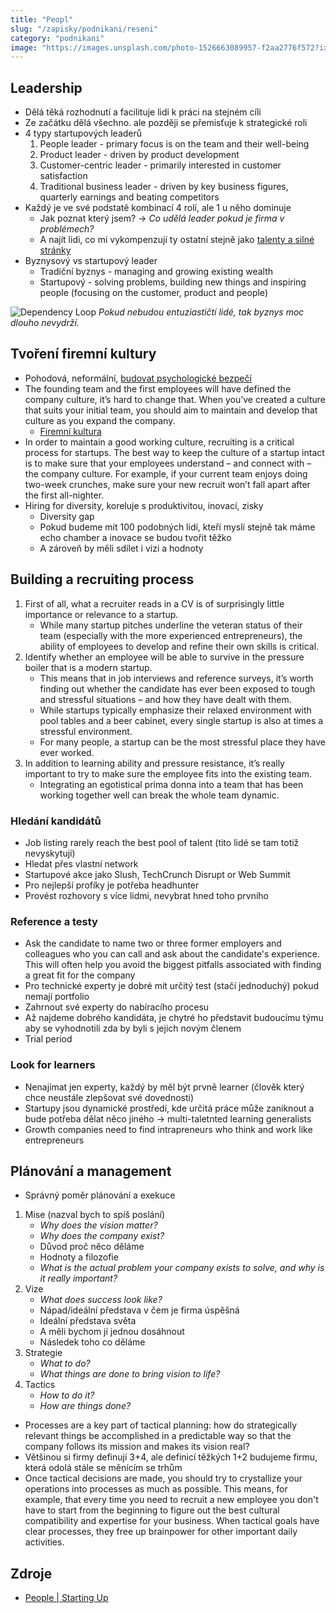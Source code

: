 ```yaml
---
title: "Peopl"
slug: "/zapisky/podnikani/reseni"
category: "podnikani"
image: "https://images.unsplash.com/photo-1526663089957-f2aa2776f572?ixlib=rb-1.2.1&ixid=MnwxMjA3fDB8MHxwaG90by1wYWdlfHx8fGVufDB8fHx8&auto=format&fit=crop&w=1171&q=80"
---
```


## Leadership
- Dělá těká rozhodnutí a facilituje lidi k práci na stejném cíli
- Ze začátku dělá všechno. ale později se přemisťuje k strategické roli
- 4 typy startupových leaderů
	1. People leader - primary focus is on the team and their well-being
	2. Product leader - driven by product development
	3. Customer-centric leader - primarily interested in customer satisfaction
	4. Traditional business leader - driven by key business figures, quarterly earnings and beating competitors
- Každý je ve své podstatě kombinací 4 rolí, ale 1 u něho dominuje
	- Jak poznat který jsem? → *Co udělá leader pokud je firma v problémech?*
	- A najít lidi, co mi vykompenzují ty ostatní stejně jako [talenty a silné stránky](../../Sebereflexe/Talenty%20a%20silné%20stránky.md)
- Byznysový vs startupový leader
	- Tradiční byznys - managing and growing existing wealth
	- Startupový - solving problems, building new things and inspiring people (focusing on the customer, product and people)


![Dependency Loop](../../@Assets/Podnikání/nabirani_lidi/Dependency_Loop.png)
*Pokud nebudou entuziastičtí lidé, tak byznys moc dlouho nevydrží.*

## Tvoření firemní kultury
- Pohodová, neformální, [budovat psychologické bezpečí](Efektivní%20tým%20(Google%20Aristoteles).md)
- The founding team and the first employees will have defined the company culture, it’s hard to change that. When you’ve created a culture that suits your initial team, you should aim to maintain and develop that culture as you expand the company.
	- [Firemní kultura](Podnikání/Co-founders%20a%20lidi.md###Dopad%20%na%20firemní%20kulturu)
- In order to maintain a good working culture, recruiting is a critical process for startups. The best way to keep the culture of a startup intact is to make sure that your employees understand – and connect with – the company culture. For example, if your current team enjoys doing two-week crunches, make sure your new recruit won’t fall apart after the first all-nighter.
- Hiring for diversity, koreluje s produktivitou, inovací, zisky
	- Diversity gap
	- Pokud budeme mít 100 podobných lidí, kteří myslí stejně tak máme echo chamber a inovace se budou tvořit těžko
	- A zároveň by měli sdílet i vizi a hodnoty

## Building a recruiting process
1. First of all, what a recruiter reads in a CV is of surprisingly little importance or relevance to a startup.
	- While many startup pitches underline the veteran status of their team (especially with the more experienced entrepreneurs), the ability of employees to develop and refine their own skills is critical.
2. Identify whether an employee will be able to survive in the pressure boiler that is a modern startup.
	- This means that in job interviews and reference surveys, it’s worth finding out whether the candidate has ever been exposed to tough and stressful situations – and how they have dealt with them.
	- While startups typically emphasize their relaxed environment with pool tables and a beer cabinet, every single startup is also at times a stressful environment.
	- For many people, a startup can be the most stressful place they have ever worked.
3. In addition to learning ability and pressure resistance, it’s really important to try to make sure the employee fits into the existing team.
	- Integrating an egotistical prima donna into a team that has been working together well can break the whole team dynamic.

### Hledání kandidátů
- Job listing rarely reach the best pool of talent (tito lidé se tam totiž nevyskytují)
- Hledat přes vlastní network
- Startupové akce jako Slush, TechCrunch Disrupt or Web Summit
- Pro nejlepší profíky je potřeba headhunter
- Provést rozhovory s více lidmi, nevybrat hned toho prvního

### Reference a testy
- Ask the candidate to name two or three former employers and colleagues who you can call and ask about the candidate's experience. This will often help you avoid the biggest pitfalls associated with finding a great fit for the company
- Pro technické experty je dobré mít určitý test (stačí jednoduchý) pokud nemají portfolio
- Zahrnout své experty do nabíracího procesu
- Až najdeme dobrého kandidáta, je chytré ho představit budoucímu týmu aby se vyhodnotili zda by byli s jejich novým členem
- Trial period

### Look for learners
- Nenajímat jen experty, každý by měl být prvně learner (člověk který chce neustále zlepšovat své dovednosti)
- Startupy jsou dynamické prostředí, kde určitá práce může zaniknout a bude potřeba dělat něco jiného → multi-taletnted learning generalists
- Growth companies need to find intrapreneurs who think and work like entrepreneurs

## Plánování a management
- Správný poměr plánování a exekuce

1. Mise (nazval bych to spíš poslání)
	- *Why does the vision matter?*
	- *Why does the company exist?*
	- Důvod proč něco děláme
	- Hodnoty a filozofie
	- *What is the actual problem your company exists to solve, and why is it really important?*
2. Vize
	- *What does success look like?*
	- Nápad/ideální představa v čem je firma úspěšná
	- Ideální představa světa
	- A měli bychom jí jednou dosáhnout
	- Následek toho co děláme
3. Strategie
	- *What to do?*
	- *What things are done to bring vision to life?*
4.  Tactics
	- *How to do it?*
	- *How are things done?*

- Processes are a key part of tactical planning: how do strategically relevant things be accomplished in a predictable way so that the company follows its mission and makes its vision real?
- Většinou si firmy definují 3+4, ale definicí těžkých 1+2 budujeme firmu, která odolá stále se měnícím se trhům
- Once tactical decisions are made, you should try to crystallize your operations into processes as much as possible. This means, for example, that every time you need to recruit a new employee you don't have to start from the beginning to figure out the best cultural compatibility and expertise for your business. When tactical goals have clear processes, they free up brainpower for other important daily activities.

## Zdroje
- [People | Starting Up](https://courses.minnalearn.com/en/courses/startingup/growth-and-impact/people/)